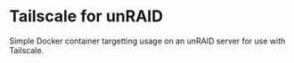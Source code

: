 # Tailscale for unRAID

Simple Docker container targetting usage on an unRAID server for use with Tailscale.
